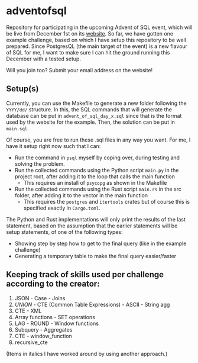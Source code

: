 # adventofsql
Repository for participating in the upcoming Advent of SQL event, which will be live from December 1st on its 
[website](https://www.adventofsql.com/). So far, we have gotten one example challenge, based on which I have setup this repository to be
well prepared. Since PostgresQL (the main target of the event) is a new flavour of SQL for me, I want to make sure I
can hit the ground running this December with a tested setup.

Will you join too? Submit your email address on the website!

## Setup(s)
Currently, you can use the Makefile to generate a new folder following the `YYYY/dd/` structure. In this, the SQL
commands that will generate the database can be put in `advent_of_sql_day_x.sql` since that is the format used by the
website for the example. Then, the solution can be put in `main.sql`.

Of course, you are free to run these .sql files in any way you want. For me, I have it setup right now such that I can:
- Run the command in `psql` myself by coping over, during testing and solving the problem.
- Run the collected commands using the Python script `main.py` in the project root, after adding it to the loop that
calls the main function
  - This requires an install of `psycopg` as shown in the Makefile
- Run the collected commands using the Rust script `main.rs` in the src folder, after adding it to the vector in the
main function
  - This requires the `postgres` and `itertools` crates but of course this is specified exactly in `Cargo.toml`.

The Python and Rust implementations will only print the results of the last statement, based on the assumption that the
earlier statements will be setup statements, of one of the following types:
- Showing step by step how to get to the final query (like in the example challenge)
- Generating a temporary table to make the final query easier/faster

## Keeping track of skills used per challenge according to the creator:
1. JSON - Case - Joins
2. _UNION_ - CTE (Common Table Expressions) - ASCII - String agg
3. CTE - XML
4. Array functions - SET operations
5. LAG - ROUND - Window functions
6. Subquery - Aggregates
7. CTE - window_function
8. recursive_cte

(Items in italics I have worked around by using another approach.)